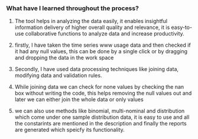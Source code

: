 ### What have I learned throughout the process?

  1. The tool helps in analyzing the data easily, it enables insightful information delivery of higher overall quality and relevance, it is
  easy-to-use collaborative functions to analyze data and increase productivity.
  
  2. firstly, I have taken the time series www usage data and then checked if it had any null values, this can be done by a single click or 
  by dragging and dropping the data in the work space
  
  3. Secondly, I have used data processing techniques like joining data, modifying data and validation rules.

  4. While joining data we can check for none values by checking the nan box without writing the code, this helps removing the null values out and 
  later we can either join the whole data or only values 
  
  5. we can also use methods like binomial, multi-nominal and distribution which come under one sample distribution data, it is easy to use
  and all the constarints are mentioned in the description and finally the reports are generated which speicfy its functionality.
